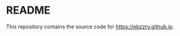 README
======================================================================

This repository contains the source code for
<https://ebzzry.github.io>.
